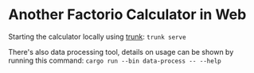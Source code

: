 # Another Factorio Calculator in Web

Starting the calculator locally using [trunk](https://trunkrs.dev): `trunk serve`

There's also data processing tool, details on usage can be shown by running this command: `cargo run --bin data-process -- --help`
